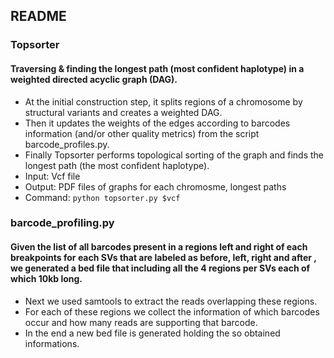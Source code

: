 ## README
####  

### Topsorter

#### Traversing & finding the longest path (most confident haplotype) in a weighted directed acyclic graph (DAG).
- At the initial construction step, it splits regions of a chromosome by structural variants and creates a weighted DAG.
- Then it updates the weights of the edges according to barcodes information (and/or other quality metrics) from the script barcode_profiles.py.
- Finally Topsorter performs topological sorting of the graph and finds the longest path (the most confident haplotype).
- Input: Vcf file
- Output: PDF files of graphs for each chromosme, longest paths
- Command: `python topsorter.py $vcf ` 

### barcode_profiling.py

#### Given the list of all barcodes present in a regions left and right of each breakpoints for each SVs that are labeled as before, left, right and after , we generated a bed file that including all the 4 regions per SVs each of which 10kb long. 
- Next we used samtools to extract the reads overlapping these regions. 
- For each of these regions we collect the information of which barcodes occur and how many reads are supporting that barcode. 
- In the end a new bed file is generated holding the so obtained informations.

   


